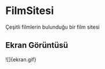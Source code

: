 <h1>FilmSitesi</h1>

Çeşitli filmlerin bulunduğu bir film sitesi

<h2>Ekran Görüntüsü</h2>

![]{ekran.gif}
